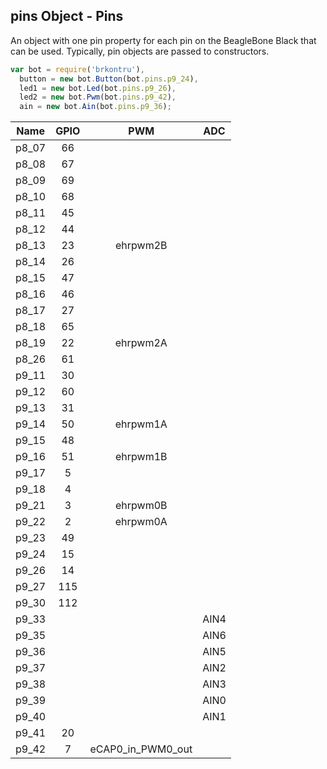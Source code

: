 ## pins Object - Pins

An object with one pin property for each pin on the BeagleBone Black that can
be used. Typically, pin objects are passed to constructors.

```js
var bot = require('brkontru'),
  button = new bot.Button(bot.pins.p9_24),
  led1 = new bot.Led(bot.pins.p9_26),
  led2 = new bot.Pwm(bot.pins.p9_42),
  ain = new bot.Ain(bot.pins.p9_36);
```


Name | GPIO | PWM | ADC
:---: | :---: | :---: | :---:
  p8_07 | 66 | |
  p8_08 | 67 | |
  p8_09 | 69 | |
  p8_10 | 68 | |
  p8_11 | 45 | |
  p8_12 | 44 | |
  p8_13 | 23 | ehrpwm2B |
  p8_14 | 26 | |
  p8_15 | 47 | |
  p8_16 | 46 | |
  p8_17 | 27 | |
  p8_18 | 65 | |
  p8_19 | 22 | ehrpwm2A |
  p8_26 | 61 | |
  p9_11 | 30 | |
  p9_12 | 60 | |
  p9_13 | 31 | |
  p9_14 | 50 | ehrpwm1A |
  p9_15 | 48 | |
  p9_16 | 51 | ehrpwm1B |
  p9_17 | 5 | |
  p9_18 | 4 | | |
  p9_21 | 3 | ehrpwm0B |
  p9_22 | 2 | ehrpwm0A |
  p9_23 | 49 | |
  p9_24 | 15 | |
  p9_26 | 14 | |
  p9_27 | 115 | |
  p9_30 | 112 | |
  p9_33 | | | AIN4
  p9_35 | | | AIN6
  p9_36 | | | AIN5
  p9_37 | | | AIN2
  p9_38 | | | AIN3
  p9_39 | | | AIN0
  p9_40 | | | AIN1
  p9_41 | 20 | |
  p9_42 | 7 | eCAP0_in_PWM0_out |

